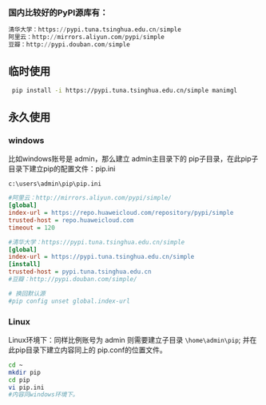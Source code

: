 ### 国内比较好的PyPI源库有：

```python
清华大学：https://pypi.tuna.tsinghua.edu.cn/simple
阿里云：http://mirrors.aliyun.com/pypi/simple
豆瓣：http://pypi.douban.com/simple
```


## 临时使用

```bash
 pip install -i https://pypi.tuna.tsinghua.edu.cn/simple manimgl
```

## 永久使用

### windows

比如windows账号是 admin，那么建立 admin主目录下的 pip子目录，在此pip子目录下建立pip的配置文件：pip.ini

`c:\users\admin\pip\pip.ini`

```ini
#阿里云：http://mirrors.aliyun.com/pypi/simple/
[global]
index-url = https://repo.huaweicloud.com/repository/pypi/simple
trusted-host = repo.huaweicloud.com
timeout = 120

#清华大学：https://pypi.tuna.tsinghua.edu.cn/simple
[global]
index-url = https://pypi.tuna.tsinghua.edu.cn/simple
[install]
trusted-host = pypi.tuna.tsinghua.edu.cn
#豆瓣：http://pypi.douban.com/simple/

# 换回默认源  
#pip config unset global.index-url
```
### Linux 

Linux环境下：同样比例账号为 admin 则需要建立子目录 `\home\admin\pip`; 并在此pip目录下建立内容同上的 pip.conf的位置文件。

```bash
cd ~
mkdir pip
cd pip
vi pip.ini
#内容同windows环境下。
```